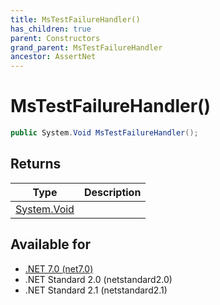 ```yaml
---
title: MsTestFailureHandler()
has_children: true
parent: Constructors
grand_parent: MsTestFailureHandler
ancestor: AssertNet
---
```

# MsTestFailureHandler()

```csharp
public System.Void MsTestFailureHandler();
```

## Returns
|Type|Description|
|-|-|
|[System.Void](https://learn.microsoft.com/en-us/dotnet/api/system.void)||

## Available for
- [.NET 7.0 (net7.0)](https://versionsof.net/core/7.0/)
- .NET Standard 2.0 (netstandard2.0)
- .NET Standard 2.1 (netstandard2.1)
